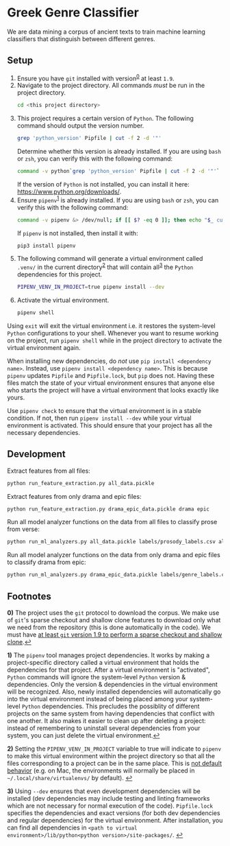 # Greek Genre Classifier
We are data mining a corpus of ancient texts to train machine learning classifiers that distinguish between different genres.

## Setup

1. Ensure you have `git` installed with version<sup id="a0">[0](#f0)</sup> at least `1.9`.
1. Navigate to the project directory. All commands *must* be run in the project directory.
	```bash
	cd <this project directory>
	```
1. This project requires a certain version of `Python`. The following command should output the version number.
	```bash
	grep 'python_version' Pipfile | cut -f 2 -d '"'
	```
	Determine whether this version is already installed. If you are using `bash` or `zsh`, you can verify this with the following command:
	```bash
	command -v python`grep 'python_version' Pipfile | cut -f 2 -d '"'` &> /dev/null; if [[ $? -eq 0 ]]; then echo "$_ currently installed"; else echo "$_ NOT installed"; fi
	```
	If the version of `Python` is not installed, you can install it here: https://www.python.org/downloads/.
1. Ensure `pipenv`<sup id="a1">[1](#f1)</sup> is already installed. If you are using `bash` or `zsh`, you can verify this with the following command:
	```bash
	command -v pipenv &> /dev/null; if [[ $? -eq 0 ]]; then echo "$_ currently installed"; else echo "$_ NOT installed"; fi
	```
	If `pipenv` is not installed, then install it with:
	```bash
	pip3 install pipenv
	```
1. The following command will generate a virtual environment called `.venv/` in the current directory<sup id="a2">[2](#f2)</sup> that will contain all<sup id="a3">[3](#f3)</sup> the `Python` dependencies for this project.
	```bash
	PIPENV_VENV_IN_PROJECT=true pipenv install --dev
	```
1. Activate the virtual environment.
	```bash
	pipenv shell
	```

Using `exit` will exit the virtual environment i.e. it restores the system-level `Python` configurations to your shell. Whenever you want to resume working on the project, run `pipenv shell` while in the project directory to activate the virtual environment again.

When installing new dependencies, do *not* use `pip install <dependency name>`. Instead, use `pipenv install <dependency name>`. This is because `pipenv` updates `Pipfile` and `Pipfile.lock`, but `pip` does not. Having these files match the state of your virtual environment ensures that anyone else who starts the project will have a virtual environment that looks exactly like yours.

Use `pipenv check` to ensure that the virtual environment is in a stable condition. If not, then run `pipenv install --dev` while your virtual environment is activated. This should ensure that your project has all the necessary dependencies.

## Development

Extract features from all files:
```bash
python run_feature_extraction.py all_data.pickle
```

Extract features from only drama and epic files:
```bash
python run_feature_extraction.py drama_epic_data.pickle drama epic
```

Run all model analyzer functions on the data from all files to classify prose from verse:
```bash
python run_ml_analyzers.py all_data.pickle labels/prosody_labels.csv all
```

Run all model analyzer functions on the data from only drama and epic files to classify drama from epic:
```bash
python run_ml_analyzers.py drama_epic_data.pickle labels/genre_labels.csv all
```

## Footnotes

<b id="f0">0)</b> The project uses the `git` protocol to download the corpus. We make use of `git`'s sparse checkout and shallow clone features to download only what we need from the repository (this is done automatically in the code). We must have [at least `git` version 1.9 to perform a sparse checkout and shallow clone](https://stackoverflow.com/a/28039894/7102572).[↩](#a0)

<b id="f1">1)</b> The `pipenv` tool manages project dependencies. It works by making a project-specific directory called a virtual environment that holds the dependencies for that project. After a virtual environment is "activated", `Python` commands will ignore the system-level `Python` version & dependencies. Only the version & dependencies in the virtual environment will be recognized. Also, newly installed dependencies will automatically go into the virtual environment instead of being placed among your system-level `Python` dependencies. This precludes the possiblity of different projects on the same system from having dependencies that conflict with one another. It also makes it easier to clean up after deleting a project: instead of remembering to uninstall several dependencies from your system, you can just delete the virtual environment.[↩](#a1)

<b id="f2">2)</b> Setting the `PIPENV_VENV_IN_PROJECT` variable to true will indicate to `pipenv` to make this virtual environment within the project directory so that all the files corresponding to a project can be in the same place. This is [not default behavior](https://github.com/pypa/pipenv/issues/1382) (e.g. on Mac, the environments will normally be placed in `~/.local/share/virtualenvs/` by default). [↩](#a2)

<b id="f3">3)</b> Using `--dev` ensures that even development dependencies will be installed (dev dependencies may include testing and linting frameworks which are not necessary for normal execution of the code). `Pipfile.lock` specifies the dependencies and exact versions (for both dev dependencies and regular dependencies) for the virtual environment. After installation, you can find all dependencies in `<path to virtual environment>/lib/python<python version>/site-packages/`. [↩](#a3)

